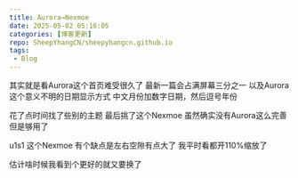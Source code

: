 ```yaml
---
title: Aurora→Nexmoe
date: 2025-05-02 05:16:05
categories: [博客更新]
repo: SheepYhangCN/sheepyhangcn.github.io
tags: 
 - Blog
---
```


其实就是看Aurora这个首页难受很久了
最新一篇会占满屏幕三分之一
以及Aurora这个意义不明的日期显示方式
中文月份加数字日期，然后逗号年份

花了点时间找了些别的主题
最后挑了这个Nexmoe
虽然确实没有Aurora这么完善
但是够用了

u1s1 这个Nexmoe 有个缺点是左右空隙有点大了
我平时看都开110%缩放了

估计啥时候我看到个更好的就又要换了